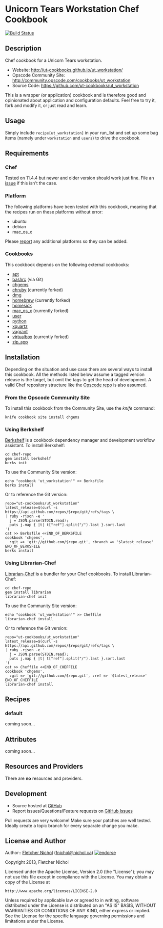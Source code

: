 # <a name="title"></a> Unicorn Tears Workstation Chef Cookbook

[![Build Status](https://travis-ci.org/ut-cookbooks/ut_workstation.png?branch=master)](https://travis-ci.org/ut-workstation/ut_workstation)

## <a name="description"></a> Description

Chef cookbook for a Unicorn Tears workstation.

* Website: http://ut-cookbooks.github.io/ut_workstation/
* Opscode Community Site: http://community.opscode.com/cookbooks/ut_workstation
* Source Code: https://github.com/ut-cookbooks/ut_workstation

This is a wrapper (or application) cookbook and is therefore good and
opinionated about application and configuration defaults. Feel free to try it,
fork and modify it, or just read and learn.

## <a name="usage"></a> Usage

Simply include `recipe[ut_workstation]` in your run\_list and set up some bag
items (namely under `workstation` and `users`) to drive the cookbook.

## <a name="requirements"></a> Requirements

### <a name="requirements-chef"></a> Chef

Tested on 11.4.4 but newer and older version should work just fine.
File an [issue][issues] if this isn't the case.

### <a name="requirements-platform"></a> Platform

The following platforms have been tested with this cookbook, meaning that the
recipes run on these platforms without error:

* ubuntu
* debian
* mac\_os\_x

Please [report][issues] any additional platforms so they can be added.

### <a name="requirements-cookbooks"></a> Cookbooks

This cookbook depends on the following external cookbooks:

* [apt][apt_cb]
* [bashrc][bashrc_cb] (via Git)
* [chgems][chgems_cb]
* [chruby][chruby_cb] (currently forked)
* [dmg][dmg_cb]
* [homebrew][homebrew_cb] (currently forked)
* [homesick][homesick_cb]
* [mac_os_x][mac_os_x_cb] (currently forked)
* [user][user_cb]
* [python][python_cb]
* [xquartz][xquartz_cb]
* [vagrant][vagrant_cb]
* [virtualbox][virtualbox_cb] (currently forked)
* [zip_app][zip_app_cb]

## <a name="installation"></a> Installation

Depending on the situation and use case there are several ways to install
this cookbook. All the methods listed below assume a tagged version release
is the target, but omit the tags to get the head of development. A valid
Chef repository structure like the [Opscode repo][chef_repo] is also assumed.

### <a name="installation-site"></a> From the Opscode Community Site

To install this cookbook from the Community Site, use the *knife* command:

    knife cookbook site install chgems

### <a name="installation-berkshelf"></a> Using Berkshelf

[Berkshelf][berkshelf] is a cookbook dependency manager and development
workflow assistant. To install Berkshelf:

    cd chef-repo
    gem install berkshelf
    berks init

To use the Community Site version:

    echo "cookbook 'ut_workstation'" >> Berksfile
    berks install

Or to reference the Git version:

    repo="ut-cookbooks/ut_workstation"
    latest_release=$(curl -s https://api.github.com/repos/$repo/git/refs/tags \
    | ruby -rjson -e '
      j = JSON.parse(STDIN.read);
      puts j.map { |t| t["ref"].split("/").last }.sort.last
    ')
    cat >> Berksfile <<END_OF_BERKSFILE
    cookbook 'chgems',
      :git => 'git://github.com/$repo.git', :branch => '$latest_release'
    END_OF_BERKSFILE
    berks install

### <a name="installation-librarian"></a> Using Librarian-Chef

[Librarian-Chef][librarian] is a bundler for your Chef cookbooks.
To install Librarian-Chef:

    cd chef-repo
    gem install librarian
    librarian-chef init

To use the Community Site version:

    echo "cookbook 'ut_workstation'" >> Cheffile
    librarian-chef install

Or to reference the Git version:

    repo="ut-cookbooks/ut_workstation"
    latest_release=$(curl -s https://api.github.com/repos/$repo/git/refs/tags \
    | ruby -rjson -e '
      j = JSON.parse(STDIN.read);
      puts j.map { |t| t["ref"].split("/").last }.sort.last
    ')
    cat >> Cheffile <<END_OF_CHEFFILE
    cookbook 'chgems',
      :git => 'git://github.com/$repo.git', :ref => '$latest_release'
    END_OF_CHEFFILE
    librarian-chef install

## <a name="recipes"></a> Recipes

### <a name="recipes-default"></a> default

coming soon...

## <a name="attributes"></a> Attributes

coming soon...

## <a name="lwrps"></a> Resources and Providers

There are **no** resources and providers.

## <a name="development"></a> Development

* Source hosted at [GitHub][repo]
* Report issues/Questions/Feature requests on [GitHub Issues][issues]

Pull requests are very welcome! Make sure your patches are well tested.
Ideally create a topic branch for every separate change you make.

## <a name="license"></a> License and Author

Author:: [Fletcher Nichol][fnichol] (<fnichol@nichol.ca>) [![endorse](http://api.coderwall.com/fnichol/endorsecount.png)](http://coderwall.com/fnichol)

Copyright 2013, Fletcher Nichol

Licensed under the Apache License, Version 2.0 (the "License");
you may not use this file except in compliance with the License.
You may obtain a copy of the License at

    http://www.apache.org/licenses/LICENSE-2.0

Unless required by applicable law or agreed to in writing, software
distributed under the License is distributed on an "AS IS" BASIS,
WITHOUT WARRANTIES OR CONDITIONS OF ANY KIND, either express or implied.
See the License for the specific language governing permissions and
limitations under the License.

[apt_cb]:         http://community.opscode.com/cookbooks/apt
[bashrc_cb]:      https://github.com/fnichol/chef-bashrc
[chgems_cb]:      http://community.opscode.com/cookbooks/chgems
[chruby_cb]:      http://community.opscode.com/cookbooks/chruby
[dmg_cb]:         http://community.opscode.com/cookbooks/dmg
[homebrew_cb]:    http://community.opscode.com/cookbooks/homebrew
[homesick_cb]:    http://community.opscode.com/cookbooks/homesick
[mac_os_x_cb]:    http://community.opscode.com/cookbooks/mac_os_x
[user_cb]:        http://community.opscode.com/cookbooks/user
[python_cb]:      http://community.opscode.com/cookbooks/python
[xquartz_cb]:     http://community.opscode.com/cookbooks/xquartz
[vagrant_cb]:     http://community.opscode.com/cookbooks/vagrant
[virtualbox_cb]:  http://community.opscode.com/cookbooks/virtualbox
[zip_app_cb]:     http://community.opscode.com/cookbooks/zip_app

[berkshelf]:    http://berkshelf.com/
[chef_repo]:    https://github.com/opscode/chef-repo
[cheffile]:     https://github.com/applicationsonline/librarian/blob/master/lib/librarian/chef/templates/Cheffile
[librarian]:    https://github.com/applicationsonline/librarian#readme

[fnichol]:      https://github.com/fnichol
[repo]:         https://github.com/ut-cookbooks/ut_workstation
[issues]:       https://github.com/ut-cookbooks/ut_workstation/issues
